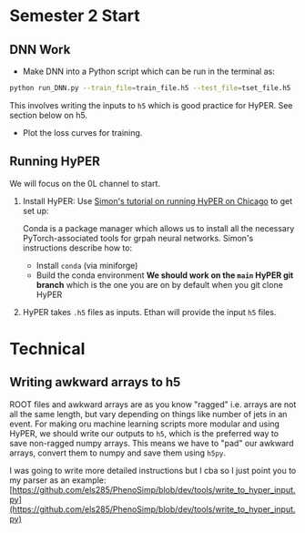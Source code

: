 # Semester 2 Start

## DNN Work 
* Make DNN into a Python script which can be run in the terminal as:
```bash
python run_DNN.py --train_file=train_file.h5 --test_file=tset_file.h5
```
This involves writing the inputs to `h5` which is good practice for HyPER. See section below on h5. 
* Plot the loss curves for training.

## Running HyPER
  We will focus on the 0L channel to start.
  1. Install HyPER: Use [Simon's tutorial on running HyPER on Chicago](https://github.com/els285/4TopsMPhys24/blob/main/Tasks/Semester2/HyPERonChicago.md) to get set up:

     Conda is a package manager which allows us to install all the necessary PyTorch-associated tools for grpah neural networks. Simon's instructions describe how to:
      * Install `conda` (via miniforge)
      * Build the conda environment
    **We should work on the `main` HyPER git branch** which is the one you are on by default when you git clone HyPER
  
  2. HyPER takes `.h5` files as inputs. Ethan will provide the input `h5` files.




# Technical
## Writing awkward arrays to h5
ROOT files and awkward arrays are as you know "ragged" i.e. arrays are not all the same length, but vary depending on things like number of jets in an event.
For making oru machine learning scripts more modular and using HyPER, we should write our outputs to `h5`, which is the preferred way to save non-ragged numpy arrays.
This means we have to "pad" our awkward arrays, convert them to numpy and save them using `h5py`.

I was going to write more detailed instructions but I cba so I just point you to my parser as an example: [https://github.com/els285/PhenoSimp/blob/dev/tools/write_to_hyper_input.py](https://github.com/els285/PhenoSimp/blob/dev/tools/write_to_hyper_input.py)

